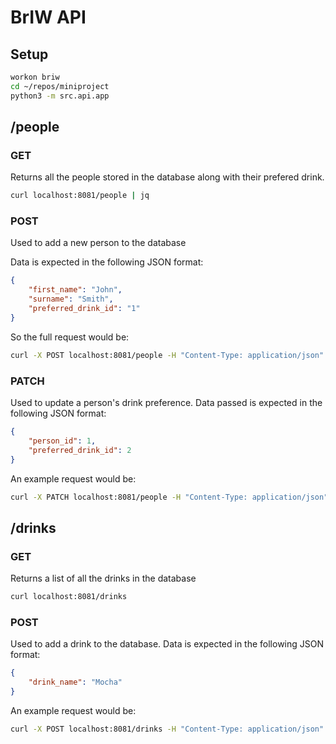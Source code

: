 # BrIW API

## Setup
```bash
workon briw
cd ~/repos/miniproject
python3 -m src.api.app
```

## /people
### GET
Returns all the people stored in the database along with their prefered drink. 
```bash
curl localhost:8081/people | jq
```

### POST
Used to add a new person to the database

Data is expected in the following JSON format:

```json
{
    "first_name": "John",
    "surname": "Smith",
    "preferred_drink_id": "1"
}
```

So the full request would be:

```bash
curl -X POST localhost:8081/people -H "Content-Type: application/json" -d '{"first_name": "John", "surname": "Smith", "preferred_drink_id": "1"}'
```

### PATCH
Used to update a person's drink preference. Data passed is expected in the following JSON format:

```json
{
    "person_id": 1,
    "preferred_drink_id": 2
}
```

An example request would be:
```bash
curl -X PATCH localhost:8081/people -H "Content-Type: application/json" -d '{"person_id": 1, "preferred_drink_id": 2}'
```

## /drinks
### GET
Returns a list of all the drinks in the database
```bash
curl localhost:8081/drinks
```
### POST
Used to add a drink to the database. Data is expected in the following JSON format:

```json
{
    "drink_name": "Mocha"
}
```

An example request would be:

```bash
curl -X POST localhost:8081/drinks -H "Content-Type: application/json" -d '{"drink_name": "Mocha"}'
```